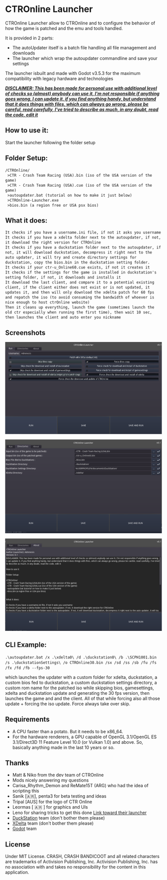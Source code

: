 # CTROnline Launcher

CTROnline Launcher allow to CTROnline and to configure the behavior of how the game is patched and the emu and tools handled.

It is provided in 2 parts:
- The autoUpdater itself is a batch file handling all file management and downloads
- The launcher which wrap the autoupdater commandline and save your settings

The launcher isbuilt and made with Godot v3.5.3 for the maximum compatibility with legacy hardware and technologies 

<ins>___DISCLAIMER: This has been made for personal use with additional level of checks so (almost) anybody can use it, I'm not responsible if anything goes wrong, I can update it, if you find anything handy, but understand that it does things with files, which can always go wrong, please be careful, read carefully, I've tried to describe as much, in any doubt, read the code, edit it___</ins>

## How to use it:

Start the launcher following the folder setup

## Folder Setup:

```
/CTROnline/
 >CTR - Crash Team Racing (USA).bin (iso of the USA version of the game)
 >CTR - Crash Team Racing (USA).cue (iso of the USA version of the game)
 >autoupdater.bat (tutorial on how to make it just below)
 >CTROnline-Launcher.exe
 >bios.bin (a region free or USA psx bios)
```

## What it does:

```
It checks if you have a username.ini file, if not it asks you username
It checks if you have a xdelta folder next to the autoupdater, if not, it download the right version for CTROnline
It checks if you have a duckstation folder next to the autoupdater, if not, it will download duckstation, decompress it right next to the auto updater, it will try and create directory settings for duckstation, copy the bios.bin in the duckstation setting folder.
It checks if your ctr-u_Online60.cue exists, if not it creates it
It checks if the settings for the game is installed in duckstation's setting folder, if not, it downloads and installs it
It download the last client, and compare it to a potential existing client, if the client either does not exist or is not updated, it updates it, and then will only download the xdelta patch for 60 fps and repatch the iso (to avoid consuming the bandwidth of whoever is nice enough to host ctrOnline website)
Then it cleans up everything, launch the game (sometimes launch the old ctr especially when running the first time), then wait 10 sec, then launches the client and auto enter you nickname
```

## Screenshots

![screenshot of the gui](https://github.com/Adrenesis/CTROnline-Launcher/blob/main/screenshots/CTROnline-v0_1_0.PNG?raw=true)

![screenshot of the gui](https://github.com/Adrenesis/CTROnline-Launcher/blob/main/screenshots/CTROnline-v0_1_1.PNG?raw=true)

![screenshot of the gui](https://github.com/Adrenesis/CTROnline-Launcher/blob/main/screenshots/CTROnline-v0_1_2.PNG?raw=true)

## CLI Example:

`.\autoupdater.bat /x .\xdelta0\ /d .\duckstation0\ /b .\SCPH1001.bin /s .\duckstationSettings\ /o CTROnline30.bin /sx /sd /ss /sb /fu /fs /fx /fd /fb --fps-30`

which launches the updater with a custom folder for xdelta, duckstation, a custom bios fed to duckstation, a custom duckstation settings directory, a custom rom name for the patched iso while skipping bios, gamesettings, xdelta and duckstation update and generating the 30 fps version, then launches the game and and the client. All of that while forcing also all those update + forcing the iso update. Force always take over skip.

## Requirements

- A CPU faster than a potato. But it needs to be x86_64.
- For the hardware renderers, a GPU capable of OpenGL 3.1/OpenGL ES 3.1/Direct3D 11 Feature Level 10.0 (or Vulkan 1.0) and above. So, basically anything made in the last 10 years or so.

## Thanks

- Matt & Niko from the dev team of CTROnline
- Mods nicely answering my questions
- Carisa_Rhythm_Demon and ReMate15T (ARG) who had the idea of scripting this
- Sanik [🇦🇷], penta3 for beta testing and ideas
- Tripal [AUS] for the logo of CTR Online
- Leormas [ 🇦🇷 ] for graphics and UIs
- Leno for sharing tricks to get this done [Link toward their launcher](https://github.com/xlenore/OnlineCTR_Launcher)
- [DuckStation](https://github.com/stenzek/duckstation) team (don't bother them please)
- [XDelta](https://github.com/jmacd/xdelta-gpl) team (don't bother them please)
- [Godot](https://github.com/godotengine/godot) team

## License

Under MIT License.
CRASH, CRASH BANDICOOT and all related characters are trademarks of Activision Publishing, Inc.
Activision Publishing, Inc. has no association with and takes no responsibility for the content in this application.